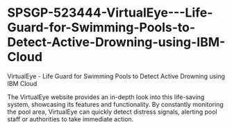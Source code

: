 # SPSGP-523444-VirtualEye---Life-Guard-for-Swimming-Pools-to-Detect-Active-Drowning-using-IBM-Cloud
VirtualEye - Life Guard for Swimming Pools to Detect Active Drowning using IBM Cloud

The VirtualEye website provides an in-depth look into this life-saving system, showcasing its features and functionality. By constantly monitoring the pool area, VirtualEye can quickly detect distress signals, alerting pool staff or authorities to take immediate action.
